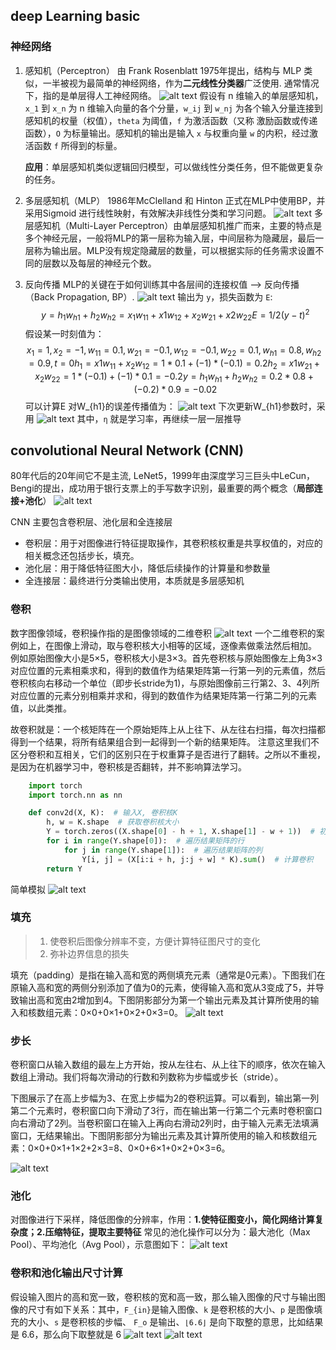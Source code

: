 ## deep Learning basic 

### 神经网络

1. 感知机（Perceptron）
由 Frank Rosenblatt 1975年提出，结构与 MLP 类似，一半被视为最简单的神经网络，作为**二元线性分类器**广泛使用. 通常情况下，指的是单层得人工神经网络。
![alt text](img/image.png)
假设有 n 维输入的单层感知机，`x_1` 到 `x_n` 为 n 维输入向量的各个分量，`w_ij` 到 `w_nj` 为各个输入分量连接到感知机的权量（权值），`theta` 为阈值，`f` 为激活函数（又称 激励函数或传递函数），`O` 为标量输出。感知机的输出是输入 `x` 与权重向量 `w` 的内积，经过激活函数 `f` 所得到的标量。

    **应用**：单层感知机类似逻辑回归模型，可以做线性分类任务，但不能做更复杂的任务。

2. 多层感知机（MLP）
1986年McClelland 和 Hinton 正式在MLP中使用BP，并采用Sigmoid 进行线性映射，有效解决非线性分类和学习问题。
![alt text](img/image-1.png)
多层感知机（Multi-Layer Perceptron）由单层感知机推广而来，主要的特点是多个神经元层，一般将MLP的第一层称为输入层，中间层称为隐藏层，最后一层称为输出层。MLP没有规定隐藏层的数量，可以根据实际的任务需求设置不同的层数以及每层的神经元个数。

3. 反向传播
MLP的关键在于如何训练其中各层间的连接权值 --> 反向传播（Back Propagation, BP）.
![alt text](img/image-2.png)
输出为 `y`，损失函数为 `E`:
$$
y = h_1w_{h1} + h_2w_{h2} = x_1w_{11} + x1w_{12} + x_2w_{21} + x2w_{22}
E = 1/2(y - t)^2
$$
假设某一时刻值为：
$$
    x_1=1, x_2=-1, w_{11}=0.1, w_{21}=-0.1, w_{12}=-0.1, w_{22}=0.1, w_{h1}=0.8, w_{h2}=0.9, t=0
    h_1 = x1w_{11} + x_2w_{12} = 1*0.1 + (-1)*(-0.1) = 0.2
    h_2 = x1w_{21} + x_2w_{22} = 1*(-0.1) + (-1)*0.1 = -0.2
    y = h_1w_{h1} + h_2w_{h2} = 0.2*0.8 + (-0.2)*0.9 = -0.02
$$
可以计算E 对W_{h1}的误差传播值为：
![alt text](img/image-4.png)
下次更新W_{h1}参数时，采用
![alt text](img/image-5.png)
其中，`η` 就是学习率，再继续一层一层推导

## convolutional Neural Network (CNN)

80年代后的20年间它不是主流, LeNet5，1999年由深度学习三巨头中LeCun， Bengi的提出，成功用于银行支票上的手写数字识别，最重要的两个概念（**局部连接+池化**）
![alt text](img/image-6.png)

CNN 主要包含卷积层、池化层和全连接层

- 卷积层：用于对图像进行特征提取操作，其卷积核权重是共享权值的，对应的相关概念还包括步长，填充。
- 池化层：用于降低特征图大小，降低后续操作的计算量和参数量
- 全连接层：最终进行分类输出使用，本质就是多层感知机

### 卷积
数字图像领域，卷积操作指的是图像领域的二维卷积
![alt text](img/image-7.png)
一个二维卷积的案例如上，在图像上滑动，取与卷积核大小相等的区域，逐像素做乘法然后相加。 例如原始图像大小是5×5，卷积核大小是3×3。首先卷积核与原始图像左上角3×3对应位置的元素相乘求和，得到的数值作为结果矩阵第一行第一列的元素值，然后卷积核向右移动一个单位（即步长stride为1)，与原始图像前三行第2、3、4列所对应位置的元素分别相乘并求和，得到的数值作为结果矩阵第一行第二列的元素值，以此类推。

故卷积就是：一个核矩阵在一个原始矩阵上从上往下、从左往右扫描，每次扫描都得到一个结果，将所有结果组合到一起得到一个新的结果矩阵。 注意这里我们不区分卷积和互相关，它们的区别只在于权重算子是否进行了翻转。之所以不重视，是因为在机器学习中，卷积核是否翻转，并不影响算法学习。

```python
    import torch
    import torch.nn as nn

    def conv2d(X, K):  # 输入X, 卷积核K
        h, w = K.shape  # 获取卷积核大小
        Y = torch.zeros((X.shape[0] - h + 1, X.shape[1] - w + 1))  # 初始化结果矩阵
        for i in range(Y.shape[0]):  # 遍历结果矩阵的行
            for j in range(Y.shape[1]):  # 遍历结果矩阵的列
                Y[i, j] = (X[i:i + h, j:j + w] * K).sum()  # 计算卷积
        return Y
```
简单模拟
![alt text](img/image-8.png)

### 填充
> 1. 使卷积后图像分辨率不变，方便计算特征图尺寸的变化
> 2. 弥补边界信息的损失

填充（padding）是指在输入高和宽的两侧填充元素（通常是0元素）。下图我们在原输入高和宽的两侧分别添加了值为0的元素，使得输入高和宽从3变成了5，并导致输出高和宽由2增加到4。下图阴影部分为第一个输出元素及其计算所使用的输入和核数组元素：0×0+0×1+0×2+0×3=0。
![alt text](img/image-9.png)

### 步长
卷积窗口从输入数组的最左上方开始，按从左往右、从上往下的顺序，依次在输入数组上滑动。我们将每次滑动的行数和列数称为步幅或步长（stride）。

下图展示了在高上步幅为3、在宽上步幅为2的卷积运算。可以看到，输出第一列第二个元素时，卷积窗口向下滑动了3行，而在输出第一行第二个元素时卷积窗口向右滑动了2列。当卷积窗口在输入上再向右滑动2列时，由于输入元素无法填满窗口，无结果输出。下图阴影部分为输出元素及其计算所使用的输入和核数组元素：0×0+0×1+1×2+2×3=8、0×0+6×1+0×2+0×3=6。

![alt text](img/image-10.png)

### 池化
对图像进行下采样，降低图像的分辨率，作用：**1.使特征图变小，简化网络计算复杂度；2.压缩特征，提取主要特征**
常见的池化操作可以分为：最大池化（Max Pool）、平均池化（Avg Pool），示意图如下：
![alt text](img/image-11.png)

### 卷积和池化输出尺寸计算
假设输入图片的高和宽一致，卷积核的宽和高一致，那么输入图像的尺寸与输出图像的尺寸有如下关系：其中，`F_{in}`是输入图像、`k` 是卷积核的大小、`p` 是图像填充的大小、`s` 是卷积核的步幅、 `F_o` 是输出、`⌊6.6⌋` 是向下取整的意思，比如结果是 6.6，那么向下取整就是 6
![alt text](img/image-12.png)
![alt text](img/image-13.png)

